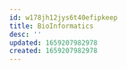 ```yaml
---
id: w178jh12jys6t40efipkeep
title: BioInformatics
desc: ''
updated: 1659207982978
created: 1659207982978
---
```

